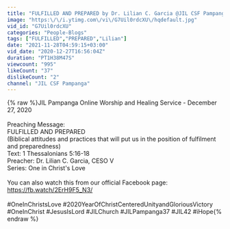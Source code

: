 ```yaml
---
title: "FULFILLED AND PREPARED by Dr. Lilian C. Garcia @JIL CSF Pampanga"
image: "https:\/\/i.ytimg.com\/vi\/G7Uil0rdcXU\/hqdefault.jpg"
vid_id: "G7Uil0rdcXU"
categories: "People-Blogs"
tags: ["FULFILLED","PREPARED","Lilian"]
date: "2021-11-28T04:59:15+03:00"
vid_date: "2020-12-27T16:56:04Z"
duration: "PT1H38M47S"
viewcount: "995"
likeCount: "37"
dislikeCount: "2"
channel: "JIL CSF Pampanga"
---
```

{% raw %}JIL Pampanga Online Worship and Healing Service - December 27, 2020<br /><br />Preaching Message:<br />FULFILLED AND PREPARED<br />(Biblical attitudes and practices that will put us in the position of fulfilment and preparedness)<br />Text:  1 Thessalonians 5:16-18<br />Preacher: Dr. Lilian C. Garcia, CESO V<br />Series: One in Christ's Love<br /><br />You can also watch this from our official Facebook page:<br /><a rel="nofollow" target="blank" href="https://fb.watch/2ErH9F5_N3/">https://fb.watch/2ErH9F5_N3/</a><br /><br />#OneInChristsLove    #2020YearOfChristCenteredUnityandGloriousVictory #OneInChrist  #JesusIsLord #JILChurch #JILPampanga37 #JIL42 #iHope{% endraw %}
